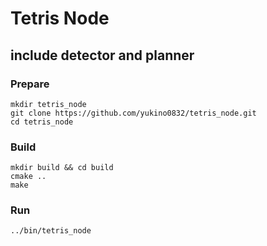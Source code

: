 # Tetris Node
## include detector and planner
### Prepare
```shell
mkdir tetris_node
git clone https://github.com/yukino0832/tetris_node.git
cd tetris_node
```
### Build
```shell
mkdir build && cd build
cmake ..
make
```
### Run
```shell
../bin/tetris_node
```